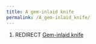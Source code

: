 ```yaml
---
title: A gem-inlaid knife
permalink: /A_gem-inlaid_knife/
---
```


1.  REDIRECT [Gem-inlaid knife](Gem-inlaid_knife "wikilink")